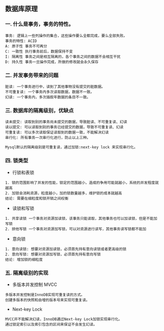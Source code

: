 ## 数据库原理

### 一.	什么是事务，事务的特性。

```
事务: 逻辑上一些列操作的集合，这些操作要么全都完成，要么全部失败。
事务的特性: ACID
A: 原子性 事务不可再分
C: 一致性 执行事务前后，数据保持不变
I: 隔离性 事务之间是相互隔离的，各个事务之间的数据不会相互干扰
D: 持久性 事务一旦操作完成，所做的修改就会永久保存
```

### 二. 并发事务带来的问题

```
脏读: 一个事务进行中，读到了其他事物没有提交的脏数据。
不可重复读: 一个事务内多次读取数据，数据不一致。
幻读: 一个事务内，多次插叙年数据的条目不一致。
```

### 三. 数据库的隔离级别，优缺点

```
读未提交: 读取到别的事务尚未提交的数据，导致脏读、不可重复读、幻读
读以提交: 可以读取到别的事务已经提交的数据，导致不可重复读、幻读
可重复读: 可以多次读取保证读取到的数据一致，不能解决幻读
串行化: 所有事务一次串行化进行，防止以上三种。

Mysql默认的隔离级别是可重复读，通过加锁:next-key lock 来实现串行化。
```

### 四. 锁类型

+ 行锁和表锁

```
1. 锁的范围影响了并发的性能，锁定的范围越小，造成的争用可能就越小，系统的并发程度就越高
2. 加锁会消耗资源，粒度越小，加的锁数量越多，维护锁的成本就越高
结论: 需要在细粒度和锁开销之间权衡
```

+ 读锁和写锁

```
1. 共享读锁 一个事务对资源加读锁，该事务只能读取，其他事务也可以加读锁，但是不能加写锁
2. 排他写锁 一个事务对资源加写锁，可以对资源进行读写，其他事务读写锁都不能加
```

+ 意向锁

```
1. 意向读锁: 想要对资源加读锁，必须首先持有意向读锁或者更高级的锁
2. 意向写锁: 想要对资源加写锁，必须首先持有意向写锁
结论: 增加锁的细粒度
```

### 五. 隔离级别的实现

+ 多版本并发控制 MVCC

```
多版本并发控制是InnoDB实现可重复读的方式。
创建多版本的快照和自增的版本号来实现可重复读。
```

+ Next-key Lock

```
MVCC并不能解决幻读，InnoDB通过Next-key Lock加锁实现串行化。
通过锁定索引以及索引包含的区间来保证不会发生幻读。
```

